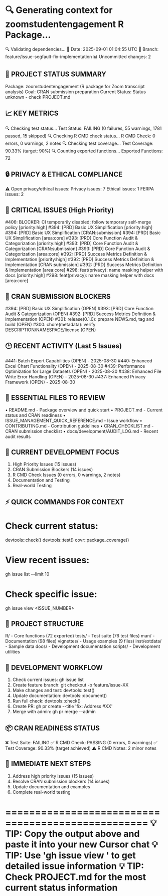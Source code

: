 🔍 Generating context for zoomstudentengagement R Package...
==================================================
🔍 Validating dependencies...
📅 Date: 2025-09-01 01:04:55 UTC
🌿 Branch: feature/issue-segfault-fix-implementation
📊 Uncommitted changes: 2

🎯 PROJECT STATUS SUMMARY
------------------------
Package: zoomstudentengagement (R package for Zoom transcript analysis)
Goal: CRAN submission preparation
Current Status: Status unknown - check PROJECT.md

📈 KEY METRICS
-------------
🔍 Checking test status...
Test Status: FAILING (0 failures, 55 warnings, 1781 passed, 15 skipped)
🔍 Checking R CMD check status...
R CMD Check: 0 errors, 0 warnings, 2 notes
🔍 Checking test coverage...
Test Coverage: 90.33% (target: 90%)
🔍 Counting exported functions...
Exported Functions: 72

🔒 PRIVACY & ETHICAL COMPLIANCE
-----------------------------
⚠️  Open privacy/ethical issues:
   Privacy issues: 7
   Ethical issues: 1
   FERPA issues: 2

🚨 CRITICAL ISSUES (High Priority)
--------------------------------
#406: BLOCKER: CI temporarily disabled; follow temporary self-merge policy [priority:high]
#394: [PRD] Basic UX Simplification [priority:high]
#394: [PRD] Basic UX Simplification [CRAN:submission]
#394: [PRD] Basic UX Simplification [area:core]
#393: [PRD] Core Function Audit & Categorization [priority:high]
#393: [PRD] Core Function Audit & Categorization [CRAN:submission]
#393: [PRD] Core Function Audit & Categorization [area:core]
#392: [PRD] Success Metrics Definition & Implementation [priority:high]
#392: [PRD] Success Metrics Definition & Implementation [CRAN:submission]
#392: [PRD] Success Metrics Definition & Implementation [area:core]
#298: feat(privacy): name masking helper with docs [priority:high]
#298: feat(privacy): name masking helper with docs [area:core]

🎯 CRAN SUBMISSION BLOCKERS
--------------------------
#394: [PRD] Basic UX Simplification (OPEN)
#393: [PRD] Core Function Audit & Categorization (OPEN)
#392: [PRD] Success Metrics Definition & Implementation (OPEN)
#301: release(0.1.0): prepare NEWS.md, tag and build (OPEN)
#300: chore(metadata): verify DESCRIPTION/NAMESPACE/license (OPEN)

🕒 RECENT ACTIVITY (Last 5 Issues)
--------------------------------
#441: Batch Export Capabilities (OPEN) - 2025-08-30
#440: Enhanced Excel Chart Functionality (OPEN) - 2025-08-30
#439: Performance Optimization for Large Datasets (OPEN) - 2025-08-30
#438: Enhanced File Write Error Handling (OPEN) - 2025-08-30
#437: Enhanced Privacy Framework (OPEN) - 2025-08-30

📁 ESSENTIAL FILES TO REVIEW
---------------------------
• README.md - Package overview and quick start
• PROJECT.md - Current status and CRAN readiness
• ISSUE_MANAGEMENT_QUICK_REFERENCE.md - Issue workflow
• CONTRIBUTING.md - Contribution guidelines
• CRAN_CHECKLIST.md - CRAN submission checklist
• docs/development/AUDIT_LOG.md - Recent audit results

🎯 CURRENT DEVELOPMENT FOCUS
---------------------------
1. High Priority Issues (15 issues)
2. CRAN Submission Blockers (14 issues)
4. R CMD Check Issues (0 errors, 0 warnings, 2 notes)
5. Documentation and Testing
6. Real-world Testing

⚡ QUICK COMMANDS FOR CONTEXT
---------------------------
# Check current status:
devtools::check()
devtools::test()
covr::package_coverage()

# View recent issues:
gh issue list --limit 10

# Check specific issue:
gh issue view <ISSUE_NUMBER>

📂 PROJECT STRUCTURE
-------------------
R/ - Core functions (72 exported)
tests/ - Test suite (76 test files)
man/ - Documentation (98 files)
vignettes/ - Usage examples (9 files)
inst/extdata/ - Sample data
docs/ - Development documentation
scripts/ - Development utilities

🔄 DEVELOPMENT WORKFLOW
---------------------
1. Check current issues: gh issue list
2. Create feature branch: git checkout -b feature/issue-XX
3. Make changes and test: devtools::test()
4. Update documentation: devtools::document()
5. Run full check: devtools::check()
6. Create PR: gh pr create --title 'fix: Address #XX'
7. Merge with admin: gh pr merge --admin

📦 CRAN READINESS STATUS
----------------------
❌ Test Suite: FAILING
✅ R CMD Check: PASSING (0 errors, 0 warnings)
✅ Test Coverage: 90.33% (target achieved)
⚠️  R CMD Notes: 2 minor notes

🎯 IMMEDIATE NEXT STEPS
---------------------
3. Address high priority issues (15 issues)
4. Resolve CRAN submission blockers (14 issues)
5. Update documentation and examples
6. Complete real-world testing

==================================================
💡 TIP: Copy the output above and paste it into your new Cursor chat
💡 TIP: Use 'gh issue view <NUMBER>' to get detailed issue information
💡 TIP: Check PROJECT.md for the most current status information
==================================================
